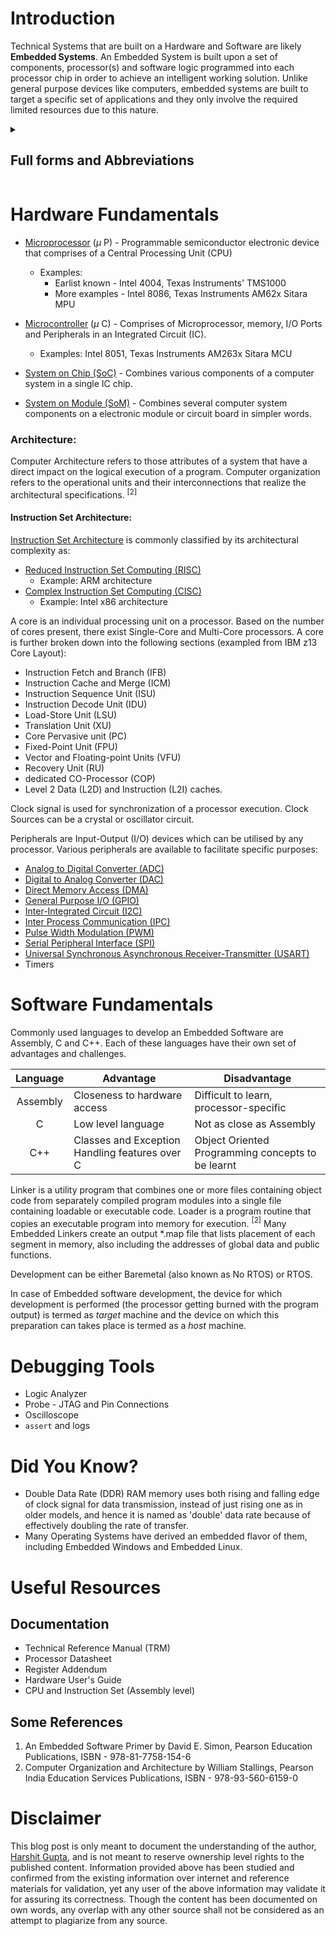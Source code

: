 # Introduction

Technical Systems that are built on a Hardware and Software are likely **Embedded Systems**. An Embedded System is built upon a set of components, processor(s) and software logic programmed into each processor chip in order to achieve an intelligent working solution. Unlike general purpose devices like computers, embedded systems are built to target a specific set of applications and they only involve the required limited resources due to this nature.

<details>
<summary><h2>Full forms and Abbreviations</h2></summary>

| Short Form | Full Expansion |
|     :-:    |       ---      |
|     I/O    | **I**nput and/or **O**utput |
|     MCU    | **M**icro**c**ontroller **U**nit |
|     MPU    | **M**icro**p**rocessor **U**nit |
|     RAM    | **R**andom **A**ccess **M**emory |
|     ROM    | **R**ead **O**nly **M**emory |

</details>

# Hardware Fundamentals

* [Microprocessor](https://en.wikipedia.org/wiki/Microprocessor) ($\mu$ P) - Programmable semiconductor electronic device that comprises of a Central Processing Unit (CPU)
    * Examples:
        * Earlist known - Intel 4004, Texas Instruments' TMS1000
        * More examples - Intel 8086, Texas Instruments AM62x Sitara MPU

* [Microcontroller](https://en.wikipedia.org/wiki/Microcontroller) ($\mu$ C) - Comprises of Microprocessor, memory, I/O Ports and Peripherals in an Integrated Circuit (IC).
    * Examples: Intel 8051, Texas Instruments AM263x Sitara MCU

* [System on Chip (SoC)](https://en.wikipedia.org/wiki/System_on_a_chip) - Combines various components of a computer system in a single IC chip.

* [System on Module (SoM)](https://en.wikipedia.org/wiki/System_on_module) - Combines several computer system components on a electronic module or circuit board in simpler words.

### Architecture:

Computer Architecture refers to those attributes of a system that have a direct impact on the logical execution of a program. Computer organization refers to the operational units and their interconnections that realize the architectural specifications. $^{[2]}$

#### Instruction Set Architecture:

[Instruction Set Architecture](https://en.wikipedia.org/wiki/Instruction_set_architecture) is commonly classified by its architectural complexity as:

* [Reduced Instruction Set Computing (RISC)](https://en.wikipedia.org/wiki/Reduced_instruction_set_computer)
    * Example: ARM architecture
* [Complex Instruction Set Computing (CISC)](https://en.wikipedia.org/wiki/Complex_instruction_set_computer)
    * Example: Intel x86 architecture

<!-- Addition: Microprocessors features, built-ins as auxiliary circuits or internal peripherals (timer, GPI/O, DMA, Memory caches and instruction pipelines) -->

A core is an individual processing unit on a processor. Based on the number of cores present, there exist Single-Core and Multi-Core processors. A core is further broken down into the following sections (exampled from IBM z13 Core Layout):
* Instruction Fetch and Branch (IFB)
* Instruction Cache and Merge (ICM)
* Instruction Sequence Unit (ISU)
* Instruction Decode Unit (IDU)
* Load-Store Unit (LSU)
* Translation Unit (XU)
* Core Pervasive unit (PC)
* Fixed-Point Unit (FPU)
* Vector and Floating-point Units (VFU)
* Recovery Unit (RU)
* dedicated CO-Processor (COP)
* Level 2 Data (L2D) and Instruction (L2I) caches.

Clock signal is used for synchronization of a processor execution.
Clock Sources can be a crystal or oscillator circuit.

Peripherals are Input-Output (I/O) devices which can be utilised by any processor.
Various peripherals are available to facilitate specific purposes:
* [Analog to Digital Converter (ADC)](https://en.wikipedia.org/wiki/Analog-to-digital_converter)
* [Digital to Analog Converter (DAC)](https://en.wikipedia.org/wiki/Digital-to-analog_converter)
* [Direct Memory Access (DMA)](https://en.wikipedia.org/wiki/Direct_memory_access)
* [General Purpose I/O (GPIO)](https://en.wikipedia.org/wiki/General-purpose_input/output)
* [Inter-Integrated Circuit (I2C)](https://en.wikipedia.org/wiki/I%C2%B2C)
* [Inter Process Communication (IPC)](https://en.wikipedia.org/wiki/Inter-process_communication)
* [Pulse Width Modulation (PWM)](https://en.wikipedia.org/wiki/Pulse-width_modulation)
* [Serial Peripheral Interface (SPI)](https://en.wikipedia.org/wiki/Serial_Peripheral_Interface)
* [Universal Synchronous Asynchronous Receiver-Transmitter (USART)](https://en.wikipedia.org/wiki/Universal_synchronous_and_asynchronous_receiver-transmitter)
* Timers

# Software Fundamentals

Commonly used languages to develop an Embedded Software are Assembly, C and C++. Each of these languages have their own set of advantages and challenges.

| Language | Advantage | Disadvantage |
|:--------:|-----------|--------------|
| Assembly | Closeness to hardware access | Difficult to learn, processor-specific  |
| C | Low level language | Not as close as Assembly |
| C++ | Classes and Exception Handling features over C | Object Oriented Programming concepts to be learnt |

Linker is a utility program that combines one or more files containing object code from separately compiled program modules into a single file containing loadable or executable code. Loader is a program routine that copies an executable program into memory for execution. $^{[2]}$ 
Many Embedded Linkers create an output *.map file that lists placement of each segment in memory, also including the addresses of global data and public functions.

Development can be either Baremetal (also known as No RTOS) or RTOS.

In case of Embedded software development, the device for which development is performed (the processor getting burned with the program output) is termed as *target* machine and the device on which this preparation can takes place is termed as a *host* machine.

# Debugging Tools

* Logic Analyzer
* Probe - JTAG and Pin Connections
* Oscilloscope
* `assert` and logs

# Did You Know?

* Double Data Rate (DDR) RAM memory uses both rising and falling edge of clock signal for data transmission, instead of just rising one as in older models, and hence it is named as 'double' data rate because of effectively doubling the rate of transfer.
* Many Operating Systems have derived an embedded flavor of them, including Embedded Windows and Embedded Linux.

# Useful Resources

## Documentation

* Technical Reference Manual (TRM)
* Processor Datasheet
* Register Addendum
* Hardware User's Guide
* CPU and Instruction Set (Assembly level)

## Some References

1. An Embedded Software Primer by David E. Simon, Pearson Education Publications, ISBN - 978-81-7758-154-6
2. Computer Organization and Architecture by William Stallings, Pearson India Education Services Publications, ISBN - 978-93-560-6159-0

# Disclaimer

This blog post is only meant to document the understanding of the author, [Harshit Gupta](https://github.com/Git-Harshit), and is not meant to reserve ownership level rights to the published content. Information provided above has been studied and confirmed from the existing information over internet and reference materials for validation, yet any user of the above information may validate it for assuring its correctness. Though the content has been documented on own words, any overlap with any other source shall not be considered as an attempt to plagiarize from any source.
